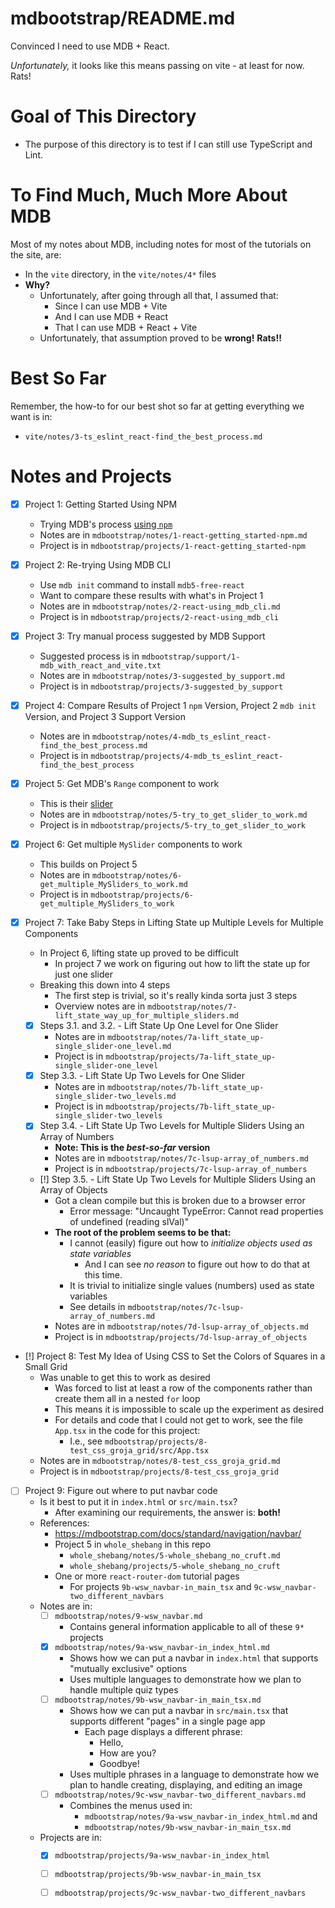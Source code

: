 
# mdbootstrap/README.md

Convinced I need to use MDB + React.

*Unfortunately,* it looks like this means passing on vite - at least for now.  Rats!

# Goal of This Directory

- The purpose of this directory is to test if I can still use TypeScript and Lint.

# To Find Much, Much More About MDB

Most of my notes about MDB, including notes for most of the tutorials on the site, are:

- In the `vite` directory, in the `vite/notes/4*` files
- **Why?**
  - Unfortunately, after going through all that, I assumed that:
    - Since I can use MDB + Vite
    - And I can use MDB + React
    - That I can use MDB + React + Vite
  - Unfortunately, that assumption proved to be **wrong!**  **Rats!!**

# Best So Far

Remember, the how-to for our best shot so far at getting everything we want is in:

- `vite/notes/3-ts_eslint_react-find_the_best_process.md`

# Notes and Projects

- [x] Project 1: Getting Started Using NPM
  - Trying MDB's process [using `npm`](https://mdbootstrap.com/docs/react/getting-started/installation/#section-npm)
  - Notes are in `mdbootstrap/notes/1-react-getting_started-npm.md`
  - Project is in `mdbootstrap/projects/1-react-getting_started-npm`
- [x] Project 2: Re-trying Using MDB CLI
  - Use `mdb init` command to install `mdb5-free-react`
  - Want to compare these results with what's in Project 1
  - Notes are in `mdbootstrap/notes/2-react-using_mdb_cli.md`
  - Project is in `mdbootstrap/projects/2-react-using_mdb_cli`
- [x] Project 3: Try manual process suggested by MDB Support
  - Suggested process is in `mdbootstrap/support/1-mdb_with_react_and_vite.txt`
  - Notes are in `mdbootstrap/notes/3-suggested_by_support.md`
  - Project is in `mdbootstrap/projects/3-suggested_by_support`
- [x] Project 4: Compare Results of Project 1 `npm` Version, Project 2 `mdb init` Version, and Project 3 Support Version
  - Notes are in `mdbootstrap/notes/4-mdb_ts_eslint_react-find_the_best_process.md`
  - Project is in `mdbootstrap/projects/4-mdb_ts_eslint_react-find_the_best_process`
- [x] Project 5: Get MDB's `Range` component to work
  - This is their [slider](https://mdbootstrap.com/docs/react/forms/range/)
  - Notes are in `mdbootstrap/notes/5-try_to_get_slider_to_work.md`
  - Project is in `mdbootstrap/projects/5-try_to_get_slider_to_work`

- [x] Project 6: Get multiple `MySlider` components to work
  - This builds on Project 5
  - Notes are in `mdbootstrap/notes/6-get_multiple_MySliders_to_work.md`
  - Project is in `mdbootstrap/projects/6-get_multiple_MySliders_to_work`

- [x] Project 7: Take Baby Steps in Lifting State up Multiple Levels for Multiple Components
  - In Project 6, lifting state up proved to be difficult
    - In project 7 we work on figuring out how to lift the state up for just one slider
  - Breaking this down into 4 steps
    - The first step is trivial, so it's really kinda sorta just 3 steps
    - Overview notes are in `mdbootstrap/notes/7-lift_state_way_up_for_multiple_sliders.md`
  - [x] Steps 3.1. and 3.2. - Lift State Up One Level for One Slider
    - Notes are in `mdbootstrap/notes/7a-lift_state_up-single_slider-one_level.md`
    - Project is in `mdbootstrap/projects/7a-lift_state_up-single_slider-one_level`
  - [x] Step 3.3. - Lift State Up Two Levels for One Slider
    - Notes are in `mdbootstrap/notes/7b-lift_state_up-single_slider-two_levels.md`
    - Project is in `mdbootstrap/projects/7b-lift_state_up-single_slider-two_levels`
  - [x] Step 3.4. - Lift State Up Two Levels for Multiple Sliders Using an Array of Numbers
    - **Note: This is the *best-so-far* version**
    - Notes are in `mdbootstrap/notes/7c-lsup-array_of_numbers.md`
    - Project is in `mdbootstrap/projects/7c-lsup-array_of_numbers`
  - [!] Step 3.5. - Lift State Up Two Levels for Multiple Sliders Using an Array of Objects
    - Got a clean compile but this is broken due to a browser error
      - Error message: "Uncaught TypeError: Cannot read properties of undefined (reading slVal)"
    - **The root of the problem seems to be that:**
      - I cannot (easily) figure out how to *initialize objects used as state variables*
        - And I can see *no reason* to figure out how to do that at this time.
      - It is trivial to initialize single values (numbers) used as state variables
      - See details in `mdbootstrap/notes/7c-lsup-array_of_numbers.md`
    - Notes are in `mdbootstrap/notes/7d-lsup-array_of_objects.md`
    - Project is in `mdbootstrap/projects/7d-lsup-array_of_objects`
- [!] Project 8: Test My Idea of Using CSS to Set the Colors of Squares in a Small Grid
  - Was unable to get this to work as desired
    - Was forced to list at least a row of the components rather than create them all in a nested `for` loop
    - This means it is impossible to scale up the experiment as desired
    - For details and code that I could not get to work, see the file `App.tsx` in the code for this project:
      - I.e., see `mdbootstrap/projects/8-test_css_groja_grid/src/App.tsx`
  - Notes are in `mdbootstrap/notes/8-test_css_groja_grid.md`
  - Project is in `mdbootstrap/projects/8-test_css_groja_grid`

- [ ] Project 9: Figure out where to put navbar code
  - Is it best to put it in `index.html` or `src/main.tsx`?
    - After examining our requirements, the answer is: **both!**
  - References:
    - https://mdbootstrap.com/docs/standard/navigation/navbar/
    - Project 5 in `whole_shebang` in this repo
      - `whole_shebang/notes/5-whole_shebang_no_cruft.md`
      - `whole_shebang/projects/5-whole_shebang_no_cruft`
    - One or more `react-router-dom` tutorial pages
      - For projects `9b-wsw_navbar-in_main_tsx` and `9c-wsw_navbar-two_different_navbars`
  - Notes are in:
    - [ ] `mdbootstrap/notes/9-wsw_navbar.md`
      - Contains general information applicable to all of these `9*` projects
    - [x] `mdbootstrap/notes/9a-wsw_navbar-in_index_html.md`
      - Shows how we can put a navbar in `index.html` that supports "mutually exclusive" options
      - Uses multiple languages to demonstrate how we plan to handle multiple quiz types
    - [ ] `mdbootstrap/notes/9b-wsw_navbar-in_main_tsx.md`
      - Shows how we can put a navbar in `src/main.tsx` that supports different "pages" in a single page app
        - Each page displays a different phrase:
          - Hello,
          - How are you?
          - Goodbye!
      - Uses multiple phrases in a language to demonstrate how we plan to handle creating, displaying, and editing an image
    - [ ] `mdbootstrap/notes/9c-wsw_navbar-two_different_navbars.md`
      - Combines the menus used in:
        - `mdbootstrap/notes/9a-wsw_navbar-in_index_html.md` and
        - `mdbootstrap/notes/9b-wsw_navbar-in_main_tsx.md`
  - Projects are in:
    - [x] `mdbootstrap/projects/9a-wsw_navbar-in_index_html`
    - [ ] `mdbootstrap/projects/9b-wsw_navbar-in_main_tsx`
    - [ ] `mdbootstrap/projects/9c-wsw_navbar-two_different_navbars`

